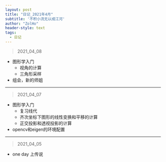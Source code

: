 ```yaml
---
layout: post
title: "日记_2021年4月"
subtitle: '不积小流无以成江河'
author: "ZolHo"
header-style: text
tags:
  - 日记
---
```


> 2021_04_08

- 图形学入门
  - 视角的计算
  - 三角形采样
- 组会，新的师姐

---

> 2021_04_07

- 图形学入门
  - 复习线代
  - 齐次坐标下图形的线性变换和平移的计算
  - 正交投影和透视投影的计算
- opencv和eigen的环境配置

---

> 2021_04_05

- one day 上传说
